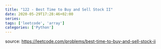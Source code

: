 ```yaml
---
title: "122 - Best Time to Buy and Sell Stock II"	
date: 2020-05-29T17:28:46+02:00
series:
tags: ['leetcode', 'array']
categories: ['Python']
---
```


source: https://leetcode.com/problems/best-time-to-buy-and-sell-stock-ii
